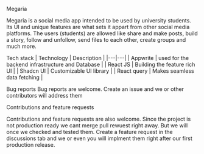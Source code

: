 Megaria

Megaria is a social media app intended to be used by university students. Its UI and unique features are what sets it appart from other social media platforms. The users (students) are allowed
like share and make posts, build a story, follow and unfollow, send files to each other, create groups and much more.

Tech stack
| Technology | Description |
|---|---|
| Appwrite | used for the backend infrastructure and Database |
| React JS | Building the feature rich UI | 
| Shadcn UI | Customizable UI library |
| React query | Makes seamless data fetching |


Bug reports
Bug reports are welcome. Create an issue and we or other contributors will address them


Contributions and feature requests

Contributions and feature requests are also welcome. Since the project is not production ready we cant merge pull rewuest right away. But we will once we checked and tested them.
Create a feature request in the discussions tab and we or even you will implment them right after our first production release.


